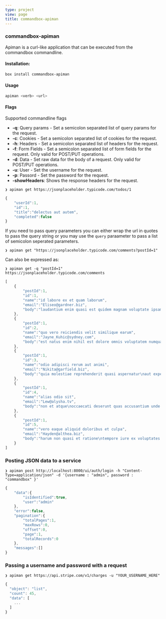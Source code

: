 ```yaml
---
type: project
view: page
title: commandbox-apiman
---
```

### commandbox-apiman

Apiman is a curl-like application that can be executed from the commandbox commandline.

#### Installation:

```bash
box install commandbox-apiman
```

#### Usage

```bash
apiman <verb> <url>
```

#### Flags

Supported commandline flags
* **-q**: Query params - Set a semicolon separated list of query params for the request.
* **-c**: Cookies - Set a semicolon separated list of cookies for the request.
* **-h**: Headers - Set a semicolon separated list of headers for the request.
* **-f**: Form Fields - Set a semicolon separated list of form fields for the request. Only valid for POST/PUT operations.
* **-d**: Data - Set raw data for the body of a request. Only valid for POST/PUT operations.
* **-u**: User - Set the username for the request.
* **-p**: Passord - Set the password for the request.
* **-showHeaders**: Shows the response headers for the request.


`❯ apiman get https://jsonplaceholder.typicode.com/todos/1`
```js
{
    "userId":1,
    "id":1,
    "title":"delectus aut autem",
    "completed":false
}
```

If you need to pass query parameters you can either wrap the url in quotes to pass the query string or you may use the
`query` paraameter to pass a list of semicolon seperated parameters.

`❯ apiman get "https://jsonplaceholder.typicode.com/comments?postId=1"`

Can also be expressed as:

`❯ apiman get -q "postId=1" https://jsonplaceholder.typicode.com/comments`
```js
[
    {
        "postId":1,
        "id":1,
        "name":"id labore ex et quam laborum",
        "email":"Eliseo@gardner.biz",
        "body":"laudantium enim quasi est quidem magnam voluptate ipsam eos\ntempora quo necessitatibus\ndolor quam autem quasi\nreiciendis et nam sapiente accusantium"
    },
    {
        "postId":1,
        "id":2,
        "name":"quo vero reiciendis velit similique earum",
        "email":"Jayne_Kuhic@sydney.com",
        "body":"est natus enim nihil est dolore omnis voluptatem numquam\net omnis occaecati quod ullam at\nvoluptatem error expedita pariatur\nnihil sint nostrum voluptatem reiciendis et"
    },
    {
        "postId":1,
        "id":3,
        "name":"odio adipisci rerum aut animi",
        "email":"Nikita@garfield.biz",
        "body":"quia molestiae reprehenderit quasi aspernatur\naut expedita occaecati aliquam eveniet laudantium\nomnis quibusdam delectus saepe quia accusamus maiores nam est\ncum et ducimus et vero voluptates excepturi deleniti ratione"
    },
    {
        "postId":1,
        "id":4,
        "name":"alias odio sit",
        "email":"Lew@alysha.tv",
        "body":"non et atque\noccaecati deserunt quas accusantium unde odit nobis qui voluptatem\nquia voluptas consequuntur itaque dolor\net qui rerum deleniti ut occaecati"
    },
    {
        "postId":1,
        "id":5,
        "name":"vero eaque aliquid doloribus et culpa",
        "email":"Hayden@althea.biz",
        "body":"harum non quasi et ratione\ntempore iure ex voluptates in ratione\nharum architecto fugit inventore cupiditate\nvoluptates magni quo et"
    }
]
```

### Posting JSON data to a service

`❯ apiman post http://localhost:8000/ui/auth/login -h "Content-Type=application/json" -d '{username : "admin", password : "commandbox" }'`
```js
{
    "data":{
        "isIdentified":true,
        "user":"admin"
    },
    "error":false,
    "pagination":{
        "totalPages":1,
        "maxRows":0,
        "offset":0,
        "page":1,
        "totalRecords":0
    },
    "messages":[]
}
```

### Passing a username and password with a request

`❯ apiman get https://api.stripe.com/v1/charges -u "YOUR_USERNAME_HERE"`

```js	
{
  "object": "list",
  "count": 45,
  "data": [
    ...
  ]
}
```


